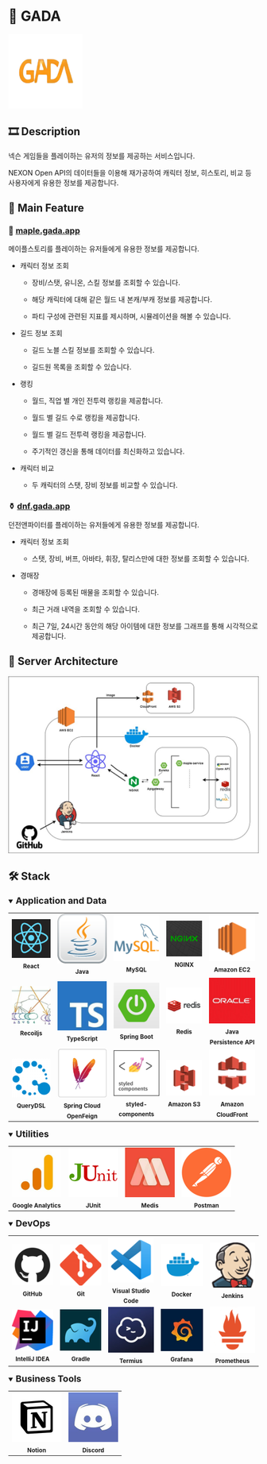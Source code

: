 # 🧡 GADA

<img src="./docs/gadalogo.png" width="150px" alt=""/>

## 🎞️ Description

넥슨 게임들을 플레이하는 유저의 정보를 제공하는 서비스입니다.

NEXON Open API의 데이터들을 이용해 재가공하여 캐릭터 정보, 히스토리, 비교 등 사용자에게 유용한 정보를 제공합니다.

## 📑 Main Feature

### 🍄 [maple.gada.app](https://maple.gada.app)

메이플스토리를 플레이하는 유저들에게 유용한 정보를 제공합니다.

- 캐릭터 정보 조회

  - 장비/스탯, 유니온, 스킬 정보를 조회할 수 있습니다.

  - 해당 캐릭터에 대해 같은 월드 내 본캐/부캐 정보를 제공합니다.

  - 파티 구성에 관련된 지표를 제시하며, 시뮬레이션을 해볼 수 있습니다.

- 길드 정보 조회

  - 길드 노블 스킬 정보를 조회할 수 있습니다.

  - 길드원 목록을 조회할 수 있습니다.

- 랭킹

  - 월드, 직업 별 개인 전투력 랭킹을 제공합니다.

  - 월드 별 길드 수로 랭킹을 제공합니다.

  - 월드 별 길드 전투력 랭킹을 제공합니다.

  - 주기적인 갱신을 통해 데이터를 최신화하고 있습니다.

- 캐릭터 비교

  - 두 캐릭터의 스탯, 장비 정보를 비교할 수 있습니다.

### ⚱️ [dnf.gada.app](https://dnf.gada.app)

던전앤파이터를 플레이하는 유저들에게 유용한 정보를 제공합니다.

- 캐릭터 정보 조회

  - 스탯, 장비, 버프, 아바타, 휘장, 탈리스만에 대한 정보를 조회할 수 있습니다.

- 경매장

  - 경매장에 등록된 매물을 조회할 수 있습니다.

  - 최근 거래 내역을 조회할 수 있습니다.

  - 최근 7일, 24시간 동안의 해당 아이템에 대한 정보를 그래프를 통해 시각적으로 제공합니다.

## 🔨 Server Architecture

<img src="./docs/아키텍처_설계도.jpg" alt=""/>

## 🛠️ Stack

<details open>
    <summary><b style="font-size: 18px">Application and Data</b></summary>
    <table>
        <tbody>
            <tr>
                <td align="center">
                    <img src="./docs/icons/react.png" width="100px" alt=""/><br />
                    <sub><b>React</b></sub><br />
                </td>
                <td align="center">
                    <img src="./docs/icons/java.png" width="100px" alt=""/><br />
                    <sub><b>Java</b></sub><br />
                </td>
                <td align="center">
                    <img src="./docs/icons/mysql.png" width="100px" alt=""/><br />
                    <sub><b>MySQL</b></sub><br />
                </td>
                <td align="center">
                    <img src="./docs/icons/nginx.png" width="100px" alt=""/><br />
                    <sub><b>NGINX</b></sub><br />
                </td>
                <td align="center">
                    <img src="./docs/icons/amazon-ec2.png" width="100px;" alt=""/><br />
                    <sub><b>Amazon EC2</b></sub><br />
                </td>
            <tr/>
            <tr>
                <td align="center">
                    <img src="./docs/icons/recoil.jpg" width="100px" alt=""/><br />
                    <sub><b>Recoiljs</b></sub><br />
                </td>
                <td align="center">
                    <img src="./docs/icons/typescript.jpg" width="100px" alt=""/><br />
                    <sub><b>TypeScript</b></sub><br />
                </td>
                <td align="center">
                    <img src="./docs/icons/springboot.png" width="100px" alt=""/><br />
                    <sub><b>Spring Boot</b></sub><br />
                </td>
                <td align="center">
                    <img src="./docs/icons/redis.png" width="100px" alt=""/><br />
                    <sub><b>Redis</b></sub><br />
                </td>
                <td align="center">
                    <img src="./docs/icons/jpa.jpg" width="100px" alt=""/><br />
                    <sub><b>Java Persistence API</b></sub><br />
                </td>
            </tr>
            <tr>
                <td align="center">
                    <img src="./docs/icons/querydsl.png" width="100px" alt=""/><br />
                    <sub><b>QueryDSL</b></sub><br />
                </td>
                <td align="center">
                    <img src="./docs/icons/openfeign.png" width="100px" alt=""/><br />
                    <sub><b>Spring Cloud OpenFeign</b></sub><br />
                </td>
                <td align="center">
                    <img src="./docs/icons/styled-components.png" width="100px" alt=""/><br />
                    <sub><b>styled-components</b></sub><br />
                </td>
                <td align="center">
                    <img src="./docs/icons/amazon-s3.png" width="100px" alt=""/><br />
                    <sub><b>Amazon S3</b></sub><br />
                </td>
                <td align="center">
                    <img src="./docs/icons/amazon-cloudfront.png" width="100px" alt=""/><br />
                    <sub><b>Amazon CloudFront</b></sub><br />
                </td>
            </tr>
        </tbody>
    </table>
</details>

<details open>
    <summary><b style="font-size: 18px">Utilities</b></summary>
    <table>
        <tbody>
            <tr>
                <td align="center">
                    <img src="./docs/icons/googleanalytics.jpg" width="100px" alt=""/><br />
                    <sub><b>Google Analytics</b></sub><br />
                </td>
                <td align="center">
                    <img src="./docs/icons/junit.png" width="100px" alt=""/><br />
                    <sub><b>JUnit</b></sub><br />
                </td>
                <td align="center">
                    <img src="./docs/icons/medis.jpg" width="100px" alt=""/><br />
                    <sub><b>Medis</b></sub><br />
                </td>
                <td align="center">
                    <img src="./docs/icons/postman.png" width="100px" alt=""/><br />
                    <sub><b>Postman</b></sub><br />
                </td>
            </tr>
        </tbody>
    </table>
</details>

<details open>
    <summary><b style="font-size: 18px">DevOps</b></summary>
    <table>
        <tbody>
            <tr>
                <td align="center">
                    <img src="./docs/icons/github.jpg" width="100px" alt=""/><br />
                    <sub><b>GitHub</b></sub><br />
                </td>
                <td align="center">
                    <img src="./docs/icons/git.png" width="100px" alt=""/><br />
                    <sub><b>Git</b></sub><br />
                </td>
                <td align="center">
                    <img src="./docs/icons/Visual_Studio_Code.png" width="100px" alt=""/><br />
                    <sub><b>Visual Studio Code</b></sub><br />
                </td>
                <td align="center">
                    <img src="./docs/icons/docker.png" width="100px" alt=""/><br />
                    <sub><b>Docker</b></sub><br />
                </td>
                <td align="center">
                    <img src="./docs/icons/jenkins.png" width="100px" alt=""/><br />
                    <sub><b>Jenkins</b></sub><br />
                </td>
            </tr>
            <tr>
                <td align="center">
                    <img src="./docs/icons/IntelliJIDEA.png" width="100px" alt=""/><br />
                    <sub><b>IntelliJ IDEA</b></sub><br />
                </td>
                <td align="center">
                    <img src="./docs/icons/gradle.png" width="100px" alt=""/><br />
                    <sub><b>Gradle</b></sub><br />
                </td>
                <td align="center">
                    <img src="./docs/icons/termius.jpg" width="100px" alt=""/><br />
                    <sub><b>Termius</b></sub><br />
                </td>
                <td align="center">
                    <img src="./docs/icons/grafana.jpg" width="100px" alt=""/><br />
                    <sub><b>Grafana</b></sub><br />
                </td>
                <td align="center">
                    <img src="./docs/icons/prometheus.png" width="100px" alt=""/><br />
                    <sub><b>Prometheus</b></sub><br />
                </td>
            </tr>
        </tbody>
    </table>
</details>

<details open>
    <summary><b style="font-size: 18px">Business Tools</b></summary>
    <table>
        <tbody>
            <tr>
                <td align="center">
                    <img src="./docs/icons/notion.jpg" width="100px" alt=""/><br />
                    <sub><b>Notion</b></sub><br />
                </td>
                <td align="center">
                    <img src="./docs/icons/discord.jpg" width="100px" alt=""/><br />
                    <sub><b>Discord</b></sub><br />
                </td>
            </tr>
        </tbody>
    </table>
</details>
